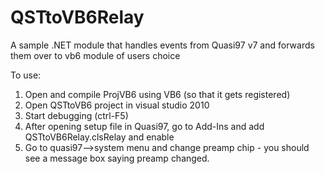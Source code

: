 QSTtoVB6Relay
=============

A sample .NET module that handles events from Quasi97 v7 and forwards them over to vb6 module of users choice

To use:
1) Open and compile ProjVB6 using VB6 (so that it gets registered)
2) Open QSTtoVB6 project in visual studio 2010
3) Start debugging (ctrl-F5)
4) After opening setup file in Quasi97, go to Add-Ins and add QSTtoVB6Relay.clsRelay and enable
5) Go to quasi97-->system menu and change preamp chip - you should see a message box saying preamp changed.
